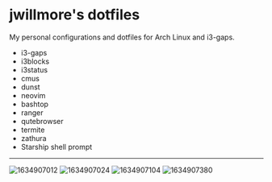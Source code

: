 # jwillmore's dotfiles
My personal configurations and dotfiles for Arch Linux and i3-gaps.

- i3-gaps
- i3blocks
- i3status
- cmus
- dunst
- neovim
- bashtop
- ranger
- qutebrowser
- termite
- zathura
- Starship shell prompt
-----------------------
![1634907012](https://user-images.githubusercontent.com/92748037/138460753-191a0cb7-d193-4062-87d6-1bb2bdd9a428.png)
![1634907024](https://user-images.githubusercontent.com/92748037/138460756-98544c38-2a09-4169-95bd-20acc0591e68.png)
![1634907104](https://user-images.githubusercontent.com/92748037/138460757-de36a0e8-e067-4923-8c0d-9479bd51b86a.png)
![1634907380](https://user-images.githubusercontent.com/92748037/138460762-1869e840-82bb-4963-87f0-96406ad4311e.png)
